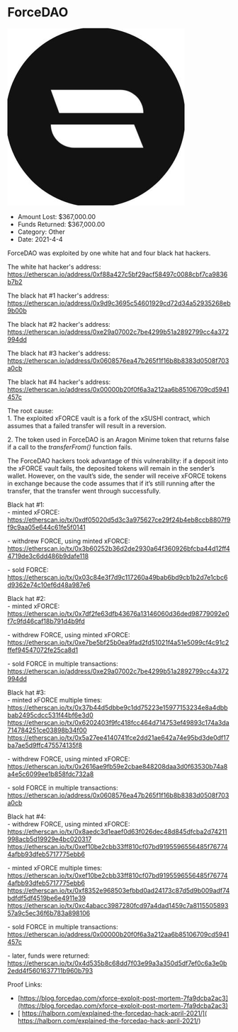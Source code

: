 # ForceDAO
![ForceDAO](/rektimages/ForceDAO.png)
- Amount Lost: $367,000.00
- Funds Returned: $367,000.00
- Category: Other
- Date: 2021-4-4

ForceDAO was exploited by one white hat and four black hat hackers.  
  
The white hat hacker's address:  
https://etherscan.io/address/0xf88a427c5bf29acf58497c0088cbf7ca9836b7b2  
  
The black hat #1 hacker's address:  
https://etherscan.io/address/0x9d9c3695c54601929cd72d34a52935268eb9b00b  
  
The black hat #2 hacker's address:  
https://etherscan.io/address/0xe29a07002c7be4299b51a2892799cc4a372994dd  
  
The black hat #3 hacker's address:  
https://etherscan.io/address/0x0608576ea47b265f1f16b8b8383d0508f703a0cb  
  
The black hat #4 hacker's address:  
https://etherscan.io/address/0x00000b20f0f6a3a212aa6b85106709cd5941457c  
  
The root cause:  
1\. The exploited xFORCE vault is a fork of the xSUSHI contract, which assumes that a failed transfer will result in a reversion.  
  
2\. The token used in ForceDAO is an Aragon Minime token that returns false if a call to the _transferFrom()_ function fails.  
  
The ForceDAO hackers took advantage of this vulnerability: if a deposit into the xFORCE vault fails, the deposited tokens will remain in the sender’s wallet. However, on the vault’s side, the sender will receive xFORCE tokens in exchange because the code assumes that if it’s still running after the transfer, that the transfer went through successfully.  
  
Black hat #1:  
\- minted xFORCE:  
https://etherscan.io/tx/0xdf05020d5d3c3a975627ce29f24b4eb8ccb8807f9f9c9aa05e644c61fe5f0141  
  
\- withdrew FORCE, using minted xFORCE:  
https://etherscan.io/tx/0x3b60252b36d2de2930a64f360926bfcba44d12ff44719de3c6dd486b9dafe118  
  
\- sold FORCE:  
https://etherscan.io/tx/0x03c84e3f7d9c117260a49bab6bd9cb1b2d7e1cbc6d9362e74c10ef6d48a987e6  
  
Black hat #2:  
\- minted xFORCE:  
https://etherscan.io/tx/0x7df2fe63dfb43676a13146060d36ded98779092e0f7c9fd46caf18b791d4b9fd  
  
\- withdrew FORCE, using minted xFORCE:  
https://etherscan.io/tx/0xe7be5bf25b0ea9fad2fd51021f4a51e5099cf4c91c2ffef94547072fe25ca8d1  
  
\- sold FORCE in multiple transactions:  
https://etherscan.io/address/0xe29a07002c7be4299b51a2892799cc4a372994dd  
  
Black hat #3:  
\- minted xFORCE multiple times:  
https://etherscan.io/tx/0x37b44d5dbbe9c1dd75223e15977153234e8a4dbbbab2495cdcc531f44bf6e3d0  
https://etherscan.io/tx/0x6202403f9fc418fcc464d714753ef49893c174a3da714784251ce03898b34f00  
https://etherscan.io/tx/0x5a27ee4140741fce2dd21ae642a74e95bd3de0df17ba7ae5d9ffc475574135f8  
  
\- withdrew FORCE, using minted xFORCE:  
https://etherscan.io/tx/0x2616ae9fb59e2cbae848208daa3d0f63530b74a8a4e5c6099ee1b858fdc732a8  
  
\- sold FORCE in multiple transactions:  
https://etherscan.io/address/0x0608576ea47b265f1f16b8b8383d0508f703a0cb  
  
Black hat #4:  
\- withdrew FORCE, using minted xFORCE:  
https://etherscan.io/tx/0x8aedc3d1eaef0d63f026dec48d845dfcba2d74211998acb5d19929e4bc020317  
https://etherscan.io/tx/0xef10be2cbb33ff810cf07bd9195596556485f767744afbb93dfeb5717775ebb6  
  
\- minted xFORCE multiple times:  
https://etherscan.io/tx/0xef10be2cbb33ff810cf07bd9195596556485f767744afbb93dfeb5717775ebb6  
https://etherscan.io/tx/0xf8352e968503efbbd0ad24173c87d5d9b009adf74bdfdf5df4519be6e4911e39  
https://etherscan.io/tx/0xc4abacc3987280fcd97a4dad1459c7a811550589357a9c5ec36f6b783a898106  
  
\- sold FORCE in multiple transactions:  
https://etherscan.io/address/0x00000b20f0f6a3a212aa6b85106709cd5941457c  
  
\- later, funds were returned:  
https://etherscan.io/tx/0x4d535b8c68dd7f03e99a3a350d5df7ef0c6a3e0b2edd4f5601637711b960b793


Proof Links:
- [https://blog.forcedao.com/xforce-exploit-post-mortem-7fa9dcba2ac3](https://blog.forcedao.com/xforce-exploit-post-mortem-7fa9dcba2ac3)
- [ https://halborn.com/explained-the-forcedao-hack-april-2021/]( https://halborn.com/explained-the-forcedao-hack-april-2021/)


